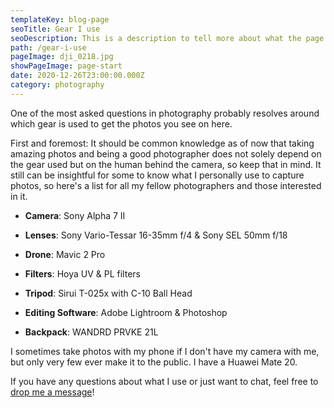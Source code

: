 ```yaml
---
templateKey: blog-page
seoTitle: Gear I use
seoDescription: This is a description to tell more about what the page is about.
path: /gear-i-use
pageImage: dji_0218.jpg
showPageImage: page-start
date: 2020-12-26T23:00:00.000Z
category: photography
---
```

One of the most asked questions in photography probably resolves around which gear is used to get the photos you see on here.

First and foremost: It should be common knowledge as of now that taking amazing photos and being a good photographer does not solely depend on the gear used but on the human behind the camera, so keep that in mind. It still can be insightful for some to know what I personally use to capture photos, so here's a list for all my fellow photographers and those interested in it.

  * **Camera**: Sony Alpha 7 II

  * **Lenses**: Sony Vario-Tessar 16-35mm f/4 & Sony SEL 50mm f/18

  * **Drone**: Mavic 2 Pro

  * **Filters**: Hoya UV & PL filters

  * **Tripod**: Sirui T-025x with C-10 Ball Head

  * **Editing Software**: Adobe Lightroom & Photoshop

  * **Backpack**: WANDRD PRVKE 21L


I sometimes take photos with my phone if I don't have my camera with me, but only very few ever make it to the public. I have a Huawei Mate 20.

If you have any questions about what I use or just want to chat, feel free to [drop me a message](/contact)!